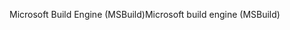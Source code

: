 <span data-ttu-id="3a505-101">Microsoft Build Engine (MSBuild)</span><span class="sxs-lookup"><span data-stu-id="3a505-101">Microsoft build engine (MSBuild)</span></span>